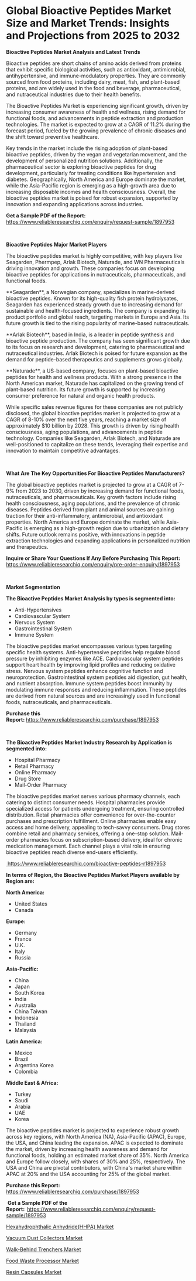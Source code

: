 <p><h1>Global Bioactive Peptides Market Size and Market Trends: Insights and Projections from 2025 to 2032</h1></p><p><strong>Bioactive Peptides Market Analysis and Latest Trends</strong></p>
<p><p>Bioactive peptides are short chains of amino acids derived from proteins that exhibit specific biological activities, such as antioxidant, antimicrobial, antihypertensive, and immune-modulatory properties. They are commonly sourced from food proteins, including dairy, meat, fish, and plant-based proteins, and are widely used in the food and beverage, pharmaceutical, and nutraceutical industries due to their health benefits.</p><p>The Bioactive Peptides Market is experiencing significant growth, driven by increasing consumer awareness of health and wellness, rising demand for functional foods, and advancements in peptide extraction and production technologies. The market is expected to grow at a CAGR of 11.2% during the forecast period, fueled by the growing prevalence of chronic diseases and the shift toward preventive healthcare.</p><p>Key trends in the market include the rising adoption of plant-based bioactive peptides, driven by the vegan and vegetarian movement, and the development of personalized nutrition solutions. Additionally, the pharmaceutical sector is exploring bioactive peptides for drug development, particularly for treating conditions like hypertension and diabetes. Geographically, North America and Europe dominate the market, while the Asia-Pacific region is emerging as a high-growth area due to increasing disposable incomes and health consciousness. Overall, the bioactive peptides market is poised for robust expansion, supported by innovation and expanding applications across industries.</p></p>
<p><strong>Get a Sample PDF of the Report:&nbsp;</strong> <a href="https://www.reliableresearchiq.com/enquiry/request-sample/1897953?utm_campaign=1834&utm_medium=2&utm_source=Github&utm_content=ia&utm_term=24012025&utm_id=bioactive-peptides">https://www.reliableresearchiq.com/enquiry/request-sample/1897953</a></p>
<p>&nbsp;</p>
<p><strong>Bioactive Peptides Major Market Players</strong></p>
<p><p>The bioactive peptides market is highly competitive, with key players like Seagarden, Phermpep, Arlak Biotech, Naturade, and WN Pharmaceuticals driving innovation and growth. These companies focus on developing bioactive peptides for applications in nutraceuticals, pharmaceuticals, and functional foods.</p><p>**Seagarden**, a Norwegian company, specializes in marine-derived bioactive peptides. Known for its high-quality fish protein hydrolysates, Seagarden has experienced steady growth due to increasing demand for sustainable and health-focused ingredients. The company is expanding its product portfolio and global reach, targeting markets in Europe and Asia. Its future growth is tied to the rising popularity of marine-based nutraceuticals.</p><p>**Arlak Biotech**, based in India, is a leader in peptide synthesis and bioactive peptide production. The company has seen significant growth due to its focus on research and development, catering to pharmaceutical and nutraceutical industries. Arlak Biotech is poised for future expansion as the demand for peptide-based therapeutics and supplements grows globally.</p><p>**Naturade**, a US-based company, focuses on plant-based bioactive peptides for health and wellness products. With a strong presence in the North American market, Naturade has capitalized on the growing trend of plant-based nutrition. Its future growth is supported by increasing consumer preference for natural and organic health products.</p><p>While specific sales revenue figures for these companies are not publicly disclosed, the global bioactive peptides market is projected to grow at a CAGR of 8-10% over the next five years, reaching a market size of approximately $10 billion by 2028. This growth is driven by rising health consciousness, aging populations, and advancements in peptide technology. Companies like Seagarden, Arlak Biotech, and Naturade are well-positioned to capitalize on these trends, leveraging their expertise and innovation to maintain competitive advantages.</p></p>
<p>&nbsp;</p>
<p><strong>What Are The Key Opportunities For Bioactive Peptides Manufacturers?</strong></p>
<p><p>The global bioactive peptides market is projected to grow at a CAGR of 7-9% from 2023 to 2030, driven by increasing demand for functional foods, nutraceuticals, and pharmaceuticals. Key growth factors include rising health consciousness, aging populations, and the prevalence of chronic diseases. Peptides derived from plant and animal sources are gaining traction for their anti-inflammatory, antimicrobial, and antioxidant properties. North America and Europe dominate the market, while Asia-Pacific is emerging as a high-growth region due to urbanization and dietary shifts. Future outlook remains positive, with innovations in peptide extraction technologies and expanding applications in personalized nutrition and therapeutics.</p></p>
<p><strong>Inquire or Share Your Questions If Any Before Purchasing This Report:</strong> <a href="https://www.reliableresearchiq.com/enquiry/pre-order-enquiry/1897953?utm_campaign=1834&utm_medium=2&utm_source=Github&utm_content=ia&utm_term=24012025&utm_id=bioactive-peptides">https://www.reliableresearchiq.com/enquiry/pre-order-enquiry/1897953</a></p>
<p>&nbsp;</p>
<p><strong>Market Segmentation</strong></p>
<p><strong>The Bioactive Peptides Market Analysis by types is segmented into:</strong></p>
<p><ul><li>Anti-Hypertensives</li><li>Cardiovascular System</li><li>Nervous System</li><li>Gastrointestinal System</li><li>Immune System</li></ul></p>
<p><p>The bioactive peptides market encompasses various types targeting specific health systems. Anti-hypertensive peptides help regulate blood pressure by inhibiting enzymes like ACE. Cardiovascular system peptides support heart health by improving lipid profiles and reducing oxidative stress. Nervous system peptides enhance cognitive function and neuroprotection. Gastrointestinal system peptides aid digestion, gut health, and nutrient absorption. Immune system peptides boost immunity by modulating immune responses and reducing inflammation. These peptides are derived from natural sources and are increasingly used in functional foods, nutraceuticals, and pharmaceuticals.</p></p>
<p><strong>Purchase this Report:&nbsp;</strong><a href="https://www.reliableresearchiq.com/purchase/1897953?utm_campaign=1834&utm_medium=2&utm_source=Github&utm_content=ia&utm_term=24012025&utm_id=bioactive-peptides">https://www.reliableresearchiq.com/purchase/1897953</a></p>
<p>&nbsp;</p>
<p><strong>The Bioactive Peptides Market Industry Research by Application is segmented into:</strong></p>
<p><ul><li>Hospital Pharmacy</li><li>Retail Pharmacy</li><li>Online Pharmacy</li><li>Drug Store</li><li>Mail-Order Pharmacy</li></ul></p>
<p><p>The bioactive peptides market serves various pharmacy channels, each catering to distinct consumer needs. Hospital pharmacies provide specialized access for patients undergoing treatment, ensuring controlled distribution. Retail pharmacies offer convenience for over-the-counter purchases and prescription fulfillment. Online pharmacies enable easy access and home delivery, appealing to tech-savvy consumers. Drug stores combine retail and pharmacy services, offering a one-stop solution. Mail-order pharmacies focus on subscription-based delivery, ideal for chronic medication management. Each channel plays a vital role in ensuring bioactive peptides reach diverse end-users efficiently.</p></p>
<p><a href="https://www.reliableresearchiq.com/bioactive-peptides-r1897953?utm_campaign=1834&utm_medium=2&utm_source=Github&utm_content=ia&utm_term=24012025&utm_id=bioactive-peptides">&nbsp;https://www.reliableresearchiq.com/bioactive-peptides-r1897953</a></p>
<p><strong>In terms of Region, the Bioactive Peptides Market Players available by Region are:</strong></p>
<p>
    <p> <strong> North America: </strong>
        <ul>
            <li>United States</li>
            <li>Canada</li>
        </ul>
        </p> 
    <p> <strong> Europe: </strong>
        <ul>
            <li>Germany</li>
            <li>France</li>
            <li>U.K.</li>
            <li>Italy</li>
            <li>Russia</li>
        </ul>
        </p> 
    <p> <strong> Asia-Pacific: </strong>
        <ul>
            <li>China</li>
            <li>Japan</li>
            <li>South Korea</li>
            <li>India</li>
            <li>Australia</li>
            <li>China Taiwan</li>
            <li>Indonesia</li>
            <li>Thailand</li>
            <li>Malaysia</li>
        </ul>
        </p> 
    <p> <strong> Latin America: </strong>
        <ul>
            <li>Mexico</li>
            <li>Brazil</li>
            <li>Argentina Korea</li>
            <li>Colombia</li>
        </ul>
        </p> 
    <p> <strong> Middle East & Africa: </strong>
        <ul>
            <li>Turkey</li>
            <li>Saudi</li>
            <li>Arabia</li>
            <li>UAE</li>
            <li>Korea</li>
        </ul>
    </p>
    </p>
<p><p>The bioactive peptides market is projected to experience robust growth across key regions, with North America (NA), Asia-Pacific (APAC), Europe, the USA, and China leading the expansion. APAC is expected to dominate the market, driven by increasing health awareness and demand for functional foods, holding an estimated market share of 35%. North America and Europe follow closely, with shares of 30% and 25%, respectively. The USA and China are pivotal contributors, with China's market share within APAC at 20% and the USA accounting for 25% of the global market.</p></p>
<p><strong>Purchase this Report: </strong><a href="https://www.reliableresearchiq.com/purchase/1897953?utm_campaign=1834&utm_medium=2&utm_source=Github&utm_content=ia&utm_term=24012025&utm_id=bioactive-peptides">https://www.reliableresearchiq.com/purchase/1897953</a></p>
<p>&nbsp;<strong>Get a Sample PDF of the Report:&nbsp;&nbsp;</strong><a href="https://www.reliableresearchiq.com/enquiry/request-sample/1897953?utm_campaign=1834&utm_medium=2&utm_source=Github&utm_content=ia&utm_term=24012025&utm_id=bioactive-peptides">https://www.reliableresearchiq.com/enquiry/request-sample/1897953</a></p>
<p><strong></strong></p>
<p><p><a href="https://www.linkedin.com/pulse/hexahydrophthalic-anhydridehhpa-market-study-growth-opportunities-y8shf?utm_campaign=1834&utm_medium=2&utm_source=Github&utm_content=ia&utm_term=24012025&utm_id=bioactive-peptides">Hexahydrophthalic Anhydride(HHPA) Market</a></p><p><a href="https://github.com/akrachveslov/Market-Research-Report-List-1/blob/main/vacuum-dust-collectors-market.md?utm_campaign=1834&utm_medium=2&utm_source=Github&utm_content=ia&utm_term=24012025&utm_id=bioactive-peptides">Vacuum Dust Collectors Market</a></p><p><a href="https://www.linkedin.com/pulse/top-trends-transforming-walk-behind-trenchers-market-2025-gbc9f?utm_campaign=1834&utm_medium=2&utm_source=Github&utm_content=ia&utm_term=24012025&utm_id=bioactive-peptides">Walk-Behind Trenchers Market</a></p><p><a href="https://www.linkedin.com/pulse/global-food-waste-processor-markets-growth-journey-current-9zfnf?utm_campaign=1834&utm_medium=2&utm_source=Github&utm_content=ia&utm_term=24012025&utm_id=bioactive-peptides">Food Waste Processor Market</a></p><p><a href="https://github.com/adyawafurber1/Market-Research-Report-List-1/blob/main/resin-capsules-market.md?utm_campaign=1834&utm_medium=2&utm_source=Github&utm_content=ia&utm_term=24012025&utm_id=bioactive-peptides">Resin Capsules Market</a></p></p>